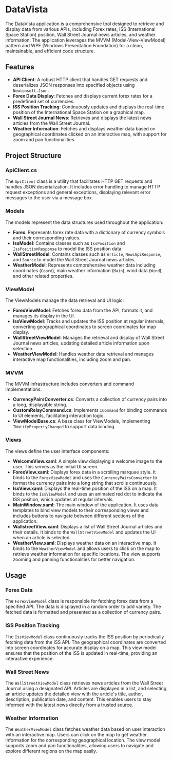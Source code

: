 # DataVista
The DataVista application is a comprehensive tool designed to retrieve and display data from various APIs, including Forex rates, ISS (International Space Station) position, Wall Street Journal news articles, and weather information. The application leverages the MVVM (Model-View-ViewModel) pattern and WPF (Windows Presentation Foundation) for a clean, maintainable, and efficient code structure.

## Features

- **API Client**: A robust HTTP client that handles GET requests and deserializes JSON responses into specified objects using `Newtonsoft.Json`.
- **Forex Data Display**: Fetches and displays current forex rates for a predefined set of currencies.
- **ISS Position Tracking**: Continuously updates and displays the real-time position of the International Space Station on a graphical map.
- **Wall Street Journal News**: Retrieves and displays the latest news articles from the Wall Street Journal.
- **Weather Information**: Fetches and displays weather data based on geographical coordinates clicked on an interactive map, with support for zoom and pan functionalities.

## Project Structure

### ApiClient.cs

The `ApiClient` class is a utility that facilitates HTTP GET requests and handles JSON deserialization. It includes error handling to manage HTTP request exceptions and general exceptions, displaying relevant error messages to the user via a message box.

### Models

The models represent the data structures used throughout the application:

- **Forex**: Represents forex rate data with a dictionary of currency symbols and their corresponding values.
- **IssModel**: Contains classes such as `IssPosition` and `IssPositionResponse` to model the ISS position data.
- **WallStreetModel**: Contains classes such as `Article`, `NewsApiResponse`, and `Source` to model the Wall Street Journal news articles.
- **WeatherModel**: Represents comprehensive weather data including coordinates (`Coord`), main weather information (`Main`), wind data (`Wind`), and other related properties.

### ViewModel

The ViewModels manage the data retrieval and UI logic:

- **ForexViewModel**: Fetches forex data from the API, formats it, and manages its display in the UI.
- **IssViewModel**: Tracks and updates the ISS position at regular intervals, converting geographical coordinates to screen coordinates for map display.
- **WallStreetViewModel**: Manages the retrieval and display of Wall Street Journal news articles, updating detailed article information upon selection.
- **WeatherViewModel**: Handles weather data retrieval and manages interactive map functionalities, including zoom and pan.

### MVVM

The MVVM infrastructure includes converters and command implementations:

- **CurrencyPairsConverter.cs**: Converts a collection of currency pairs into a long, displayable string.
- **CustomRelayCommand.cs**: Implements `ICommand` for binding commands to UI elements, facilitating interaction logic.
- **ViewModelBase.cs**: A base class for ViewModels, implementing `INotifyPropertyChanged` to support data binding.

### Views

The views define the user interface components:

- **WelcomeView.xaml**: A simple view displaying a welcome image to the user. This serves as the initial UI screen.
- **ForexView.xaml**: Displays forex data in a scrolling marquee style. It binds to the `ForexViewModel` and uses the `CurrencyPairsConverter` to format the currency pairs into a long string that scrolls continuously.
- **IssView.xaml**: Displays the real-time position of the ISS on a map. It binds to the `IssViewModel` and uses an animated red dot to indicate the ISS position, which updates at regular intervals.
- **MainWindow.xaml**: The main window of the application. It uses data templates to bind view models to their corresponding views and includes buttons to navigate between different sections of the application.
- **WallstreetView.xaml**: Displays a list of Wall Street Journal articles and their details. It binds to the `WallStreetViewModel` and updates the UI when an article is selected.
- **WeatherView.xaml**: Displays weather data on an interactive map. It binds to the `WeatherViewModel` and allows users to click on the map to retrieve weather information for specific locations. The view supports zooming and panning functionalities for better navigation.

## Usage

### Forex Data

The `ForexViewModel` class is responsible for fetching forex data from a specified API. The data is displayed in a random order to add variety. The fetched data is formatted and presented as a collection of currency pairs.

### ISS Position Tracking

The `IssViewModel` class continuously tracks the ISS position by periodically fetching data from the ISS API. The geographical coordinates are converted into screen coordinates for accurate display on a map. This view model ensures that the position of the ISS is updated in real-time, providing an interactive experience.

### Wall Street News

The `WallStreetViewModel` class retrieves news articles from the Wall Street Journal using a designated API. Articles are displayed in a list, and selecting an article updates the detailed view with the article's title, author, description, publication date, and content. This enables users to stay informed with the latest news directly from a trusted source.

### Weather Information

The `WeatherViewModel` class fetches weather data based on user interaction with an interactive map. Users can click on the map to get weather information for the corresponding geographical location. The view model supports zoom and pan functionalities, allowing users to navigate and explore different regions on the map easily.
